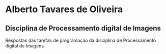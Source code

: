 # Alberto Tavares de Oliveira

## Disciplina de Processamento digital de Imagens

Respostas das tarefas de programação da disciplina de Processamento digital de Imagens

